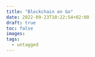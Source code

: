 ```yaml
---
title: "Blockchain on Go"
date: 2022-09-23T10:22:54+02:00
draft: true
toc: false
images:
tags:
  - untagged
---
```


